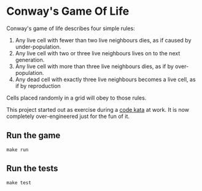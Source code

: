 # Conway's Game Of Life

Conway's game of life describes four simple rules:

1. Any live cell with fewer than two live neighbours dies, as if caused by under-population.
2. Any live cell with two or three live neighbours lives on to the next generation.
3. Any live cell with more than three live neighbours dies, as if by over-population.
4. Any dead cell with exactly three live neighbours becomes a live cell, as if by reproduction

Cells placed randomly in a grid will obey to those rules.

This project started out as exercise during a [code kata](http://www.codekatas.org) at work.
It is now completely over-engineered just for the fun of it.

## Run the game
 ```
 make run
 ```

## Run the tests
 ```
 make test
 ```
